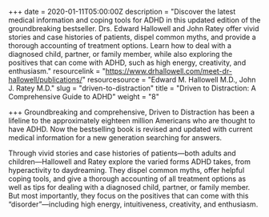 +++
date = 2020-01-11T05:00:00Z
description = "Discover the latest medical information and coping tools for ADHD in this updated edition of the groundbreaking bestseller. Drs. Edward Hallowell and John Ratey offer vivid stories and case histories of patients, dispel common myths, and provide a thorough accounting of treatment options. Learn how to deal with a diagnosed child, partner, or family member, while also exploring the positives that can come with ADHD, such as high energy, creativity, and enthusiasm."
resourcelink = "https://www.drhallowell.com/meet-dr-hallowell/publications/"
resourcesource = "Edward M. Hallowell M.D., John J. Ratey M.D."
slug = "driven-to-distraction"
title = "Driven to Distraction: A Comprehensive Guide to ADHD"
weight = "8"

+++
Groundbreaking and comprehensive, Driven to Distraction has been a lifeline to the approximately eighteen million Americans who are thought to have ADHD. Now the bestselling book is revised and updated with current medical information for a new generation searching for answers.

 

Through vivid stories and case histories of patients—both adults and children—Hallowell and Ratey explore the varied forms ADHD takes, from hyperactivity to daydreaming. They dispel common myths, offer helpful coping tools, and give a thorough accounting of all treatment options as well as tips for dealing with a diagnosed child, partner, or family member. But most importantly, they focus on the positives that can come with this “disorder”—including high energy, intuitiveness, creativity, and enthusiasm.